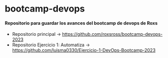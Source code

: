 # bootcamp-devops

#### Repositorio para guardar los avances del bootcamp de devops de Roxs 

* Repositorio principal -> https://github.com/roxsross/bootcamp-devops-2023
* Repositorio Ejercicio 1: Automatiza -> https://github.com/luisma0330/Ejercicio-1-DevOps-Bootcamp-2023
